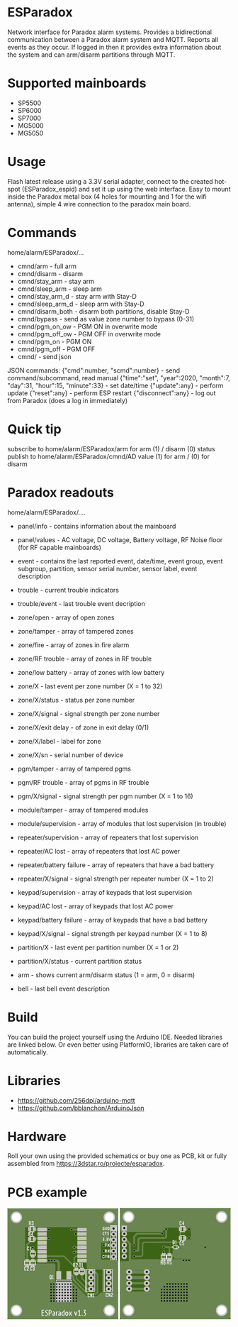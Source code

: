 # ESParadox
Network interface for Paradox alarm systems. Provides a bidirectional communication between a Paradox alarm system and MQTT.
Reports all events as they occur. If logged in then it provides extra information about the system and can arm/disarm partitions through MQTT.

# Supported mainboards
- SP5500
- SP6000
- SP7000
- MG5000
- MG5050

# Usage
Flash latest release using a 3.3V serial adapter, connect to the created hot-spot (ESParadox_espid) and set it up using the web interface.
Easy to mount inside the Paradox metal box (4 holes for mounting and 1 for the wifi antenna), simple 4 wire connection to the paradox main board.

# Commands
home/alarm/ESParadox/...
- cmnd/arm - full arm
- cmnd/disarm - disarm
- cmnd/stay_arm - stay arm
- cmnd/sleep_arm - sleep arm
- cmnd/stay_arm_d - stay arm with Stay-D
- cmnd/sleep_arm_d - sleep arm with Stay-D
- cmnd/disarm_both - disarm both partitions, disable Stay-D
- cmnd/bypass - send as value zone number to bypass (0-31)
- cmnd/pgm_on_ow - PGM ON in overwrite mode
- cmnd/pgm_off_ow - PGM OFF in overwrite mode
- cmnd/pgm_on - PGM ON
- cmnd/pgm_off - PGM OFF
- cmnd/ - send json

JSON commands:
{"cmd":number, "scmd":number} - send command/subcommand, read manual
{"time":"set", "year":2020, "month":7, "day":31, "hour":15, "minute":33} - set date/time
{"update":any} - perform update
{"reset":any} - perform ESP restart
{"disconnect":any} - log out from Paradox (does a log in immediately)

# Quick tip
subscribe to home/alarm/ESParadox/arm for arm (1) / disarm (0) status
publish to home/alarm/ESParadox/cmnd/AD value (1) for arm / (0) for disarm

# Paradox readouts
home/alarm/ESParadox/....
- panel/info - contains information about the mainboard
- panel/values - AC voltage, DC voltage, Battery voltage, RF Noise floor (for RF capable mainboards)
- event - contains the last reported event, date/time, event group, event subgroup, partition, sensor serial number, sensor label, event description
- trouble - current trouble indicators
- trouble/event - last trouble event decription

- zone/open - array of open zones
- zone/tamper - array of tampered zones
- zone/fire - array of zones in fire alarm
- zone/RF trouble - array of zones in RF trouble
- zone/low battery - array of zones with low battery
- zone/X - last event per zone number (X = 1 to 32)
- zone/X/status - status per zone number
- zone/X/signal - signal strength per zone number
- zone/X/exit delay - of zone in exit delay (0/1)
- zone/X/label - label for zone
- zone/X/sn - serial number of device

- pgm/tamper - array of tampered pgms
- pgm/RF trouble - array of pgms in RF trouble
- pgm/X/signal - signal strength per pgm number (X = 1 to 16)

- module/tamper - array of tampered modules
- module/supervision - array of modules that lost supervision (in trouble)

- repeater/supervision - array of repeaters that lost supervision
- repeater/AC lost - array of repeaters that lost AC power
- repeater/battery failure - array of repeaters that have a bad battery
- repeater/X/signal - signal strength per repeater number (X = 1 to 2)

- keypad/supervision - array of keypads that lost supervision
- keypad/AC lost - array of keypads that lost AC power
- keypad/battery failure - array of keypads that have a bad battery
- keypad/X/signal - signal strength per keypad number (X = 1 to 8)

- partition/X - last event per partition number (X = 1 or 2)
- partition/X/status - current partition status

- arm - shows current arm/disarm status (1 = arm, 0 = disarm)

- bell - last bell event description


# Build
You can build the project yourself using the Arduino IDE. Needed libraries are linked below. Or even better using PlatformIO, libraries are taken care of automatically.

# Libraries
- https://github.com/256dpi/arduino-mqtt
- https://github.com/bblanchon/ArduinoJson

# Hardware
Roll your own using the provided schematics or buy one as PCB, kit or fully assembled from https://3dstar.ro/proiecte/esparadox.

# PCB example
<img src="https://github.com/cctweaker/esparadox/blob/master/Hardware/ESParadox v1.3 top example.jpg?raw=true">
<img src="https://github.com/cctweaker/esparadox/blob/master/Hardware/ESParadox v1.3 bottom example.jpg?raw=true">